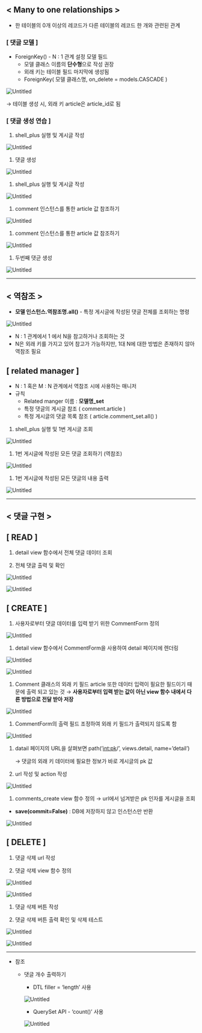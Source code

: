 ## < Many to one relationships >

- 한 테이블의 0개 이상의 레코드가 다른 테이블의 레코드 한 개와 관련된 관계

### [ 댓글 모델 ]

- ForeignKey() - N : 1 관계 설정 모델 필드
    - 모델 클래스 이름의 **단수형**으로 작성 권장
    - 외래 키는 테이블 필드 마지막에 생성됨
    - ForeignKey( 모델 클래스명, on_delete = models.CASCADE )

![Untitled](https://prod-files-secure.s3.us-west-2.amazonaws.com/d19f9ad3-44f2-4548-913d-7640fdb34526/b5ec3e90-43d4-4050-821a-5494cf0c2764/Untitled.png)

→ 테이블 생성 시, 외래 키 article은 article_id로 됨

### [ 댓글 생성 연습 ]

1. shell_plus 실행 및 게시글 작성

![Untitled](https://prod-files-secure.s3.us-west-2.amazonaws.com/d19f9ad3-44f2-4548-913d-7640fdb34526/e7408475-6ecb-40b4-808f-4704c2090981/Untitled.png)

1. 댓글 생성

![Untitled](https://prod-files-secure.s3.us-west-2.amazonaws.com/d19f9ad3-44f2-4548-913d-7640fdb34526/31edd4ab-dea5-47fd-aeda-0aa4b30b2e08/Untitled.png)

1. shell_plus 실행 및 게시글 작성

![Untitled](https://prod-files-secure.s3.us-west-2.amazonaws.com/d19f9ad3-44f2-4548-913d-7640fdb34526/2260dd2b-0a83-45f9-b783-ab946be6e8bf/Untitled.png)

1. comment 인스턴스를 통한 article 값 참조하기

![Untitled](https://prod-files-secure.s3.us-west-2.amazonaws.com/d19f9ad3-44f2-4548-913d-7640fdb34526/22786c56-8847-47bc-8ad0-a8e38b22af7f/Untitled.png)

1. comment 인스턴스를 통한 article 값 참조하기

![Untitled](https://prod-files-secure.s3.us-west-2.amazonaws.com/d19f9ad3-44f2-4548-913d-7640fdb34526/531c4d59-61e6-4bf6-9f9e-a9868d08c432/Untitled.png)

1. 두번째 댓귿 생성

![Untitled](https://prod-files-secure.s3.us-west-2.amazonaws.com/d19f9ad3-44f2-4548-913d-7640fdb34526/912815f3-42f5-4400-b3ac-512128890443/Untitled.png)

---

## < 역참조 >

- **모델 인스턴스.역참조명.all()** - 특정 게시글에 작성된 댓글 전체를 조회하는 명령

![Untitled](https://prod-files-secure.s3.us-west-2.amazonaws.com/d19f9ad3-44f2-4548-913d-7640fdb34526/c90aad16-fe49-4b38-9191-365db63a061c/Untitled.png)

- N : 1 관계에서 1 에서 N을 참고하거나 조회하는 것
- N은 외래 키를 가지고 있어 참고가 가능하지만, 1대 N에 대한 방법은 존재하지 않아 역참조 필요

## [ related manager ]

- N : 1 혹은 M : N 관계에서 역참조 시에 사용하는 매니저
- 규칙
    - Related manger 이름 : **모델명_set**
    - 특정 댓글의 게시글 참조 ( comment.article )
    - 특정 게시글의 댓글 목록 참조 ( article.comment_set.all() )
1. shell_plus 실행 및 1번 게시글 조회

![Untitled](https://prod-files-secure.s3.us-west-2.amazonaws.com/d19f9ad3-44f2-4548-913d-7640fdb34526/58a86b28-5dd6-4d1d-ba38-1442de91c452/Untitled.png)

1. 1번 게시글에 작성된 모든 댓글 조회하기 (역참조)

![Untitled](https://prod-files-secure.s3.us-west-2.amazonaws.com/d19f9ad3-44f2-4548-913d-7640fdb34526/fc97e523-9eff-4ad6-b6df-edf8c6f9c3c3/Untitled.png)

1. 1번 게시글에 작성된 모든 댓글의 내용 출력

![Untitled](https://prod-files-secure.s3.us-west-2.amazonaws.com/d19f9ad3-44f2-4548-913d-7640fdb34526/a0f85194-1f35-4b6c-b505-4f816b365883/Untitled.png)

---

## < 댓글 구현 >

## [ READ ]

1. detail view 함수에서 전체 댓글 데이터 조회

1. 전체 댓글 출력 및 확인

![Untitled](https://prod-files-secure.s3.us-west-2.amazonaws.com/d19f9ad3-44f2-4548-913d-7640fdb34526/b8692556-6767-486d-8c1d-18b64bf7239f/Untitled.png)

![Untitled](https://prod-files-secure.s3.us-west-2.amazonaws.com/d19f9ad3-44f2-4548-913d-7640fdb34526/8c5ae07a-f684-40c7-bed7-2699ac30a5f8/Untitled.png)

## [ CREATE ]

1. 사용자로부터 댓글 데이터를 입력 받기 위한 CommentForm 정의

![Untitled](https://prod-files-secure.s3.us-west-2.amazonaws.com/d19f9ad3-44f2-4548-913d-7640fdb34526/563088cf-c17c-4d03-8bf8-728b884581b3/Untitled.png)

1. detail view 함수에서 CommentForm을 사용하여 detail 페이지에 렌더링

![Untitled](https://prod-files-secure.s3.us-west-2.amazonaws.com/d19f9ad3-44f2-4548-913d-7640fdb34526/4eecf302-86d1-4f44-8371-6ca8cbeca497/Untitled.png)

![Untitled](https://prod-files-secure.s3.us-west-2.amazonaws.com/d19f9ad3-44f2-4548-913d-7640fdb34526/ccb13820-cc70-43c5-95c9-7c0cbab011aa/Untitled.png)

1. Comment 클래스의 외래 키 필드 article 또한 데이터 입력이 필요한 필드이기 때문에 출력 되고 있는 것 → **사용자로부터 입력 받는 값이 아닌 view 함수 내에서 다른 방법으로 전달 받아 저장**

![Untitled](https://prod-files-secure.s3.us-west-2.amazonaws.com/d19f9ad3-44f2-4548-913d-7640fdb34526/f7d434f8-4ef9-4aab-bed5-160ef7324e86/Untitled.png)

1. CommentForm의 출력 필드 조정하여 외래 키 필드가 출력되지 않도록 함

![Untitled](https://prod-files-secure.s3.us-west-2.amazonaws.com/d19f9ad3-44f2-4548-913d-7640fdb34526/9c5b4098-bd20-4a41-9fee-e7c4b7b6a134/Untitled.png)

1. datail 페이지의 URL을 살펴보면 path(’<int:pk>/’, views.detail, name=’detail’)
    
    → 댓글의 외래 키 데이터에 필요한 정보가 바로 게시글의 pk 값
    
2. url 작성 및 action 작성

![Untitled](https://prod-files-secure.s3.us-west-2.amazonaws.com/d19f9ad3-44f2-4548-913d-7640fdb34526/eed40910-df49-4c6d-947e-9726b9d5e879/Untitled.png)

1. comments_create view 함수 정의 → url에서 넘겨받은 pk 인자를 게시글을 조회
- **save(commit=False)** : DB에 저장하지 않고 인스턴스만 반환

![Untitled](https://prod-files-secure.s3.us-west-2.amazonaws.com/d19f9ad3-44f2-4548-913d-7640fdb34526/c21670a4-217a-4535-8d37-3763f99ef079/Untitled.png)

## [ DELETE ]

1. 댓글 삭제 url 작성

1. 댓글 삭제 view 함수 정의

![Untitled](https://prod-files-secure.s3.us-west-2.amazonaws.com/d19f9ad3-44f2-4548-913d-7640fdb34526/c75a9fc8-dc26-445e-8248-fc5b4baa35d8/Untitled.png)

![Untitled](https://prod-files-secure.s3.us-west-2.amazonaws.com/d19f9ad3-44f2-4548-913d-7640fdb34526/160037db-5fc1-4445-80c0-17b56edc665a/Untitled.png)

1. 댓글 삭제 버튼 작성

1. 댓글 삭제 버튼 출력 확인 및 삭제 테스트

![Untitled](https://prod-files-secure.s3.us-west-2.amazonaws.com/d19f9ad3-44f2-4548-913d-7640fdb34526/89561d6b-7d58-4d68-9478-577bc11a59bd/Untitled.png)

![Untitled](https://prod-files-secure.s3.us-west-2.amazonaws.com/d19f9ad3-44f2-4548-913d-7640fdb34526/57d73ba2-ab84-461d-9464-bcfb982b9078/Untitled.png)

---

- 참조
    - 댓글 개수 출력하기
        - DTL filler = ‘length’ 사용
        
        ![Untitled](https://prod-files-secure.s3.us-west-2.amazonaws.com/d19f9ad3-44f2-4548-913d-7640fdb34526/2945c2af-947d-4e19-b551-efa17f252a1d/Untitled.png)
        
        - QuerySet API - ‘count()’ 사용
        
        ![Untitled](https://prod-files-secure.s3.us-west-2.amazonaws.com/d19f9ad3-44f2-4548-913d-7640fdb34526/17718a87-a8bf-4f67-8184-cd57af88b65a/Untitled.png)